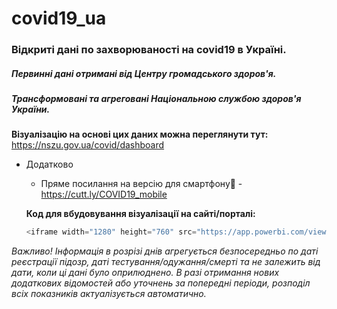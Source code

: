 # covid19_ua

### Відкриті дані по захворюваності на covid19  в Україні.

##### Первинні дані отримані від Центру громадського здоров'я. 
##### Трансформовані та агреговані Національною службою здоров'я України.

**Візуалізацію на основі цих даних можна переглянути тут:** https://nszu.gov.ua/covid/dashboard
* Додатково
  * Пряме посилання на  версію для смартфону📱 - https://cutt.ly/COVID19_mobile
  
  **Код для вбудовування візуалізації на сайті/порталі:**
  ```javascript
  <iframe width="1280" height="760" src="https://app.powerbi.com/view?r=eyJrIjoiN2M1MTY1MDktZTY5Mi00OTE0LWFiMDAtMjM4NTY0YWU2MmI3IiwidCI6IjI4OGJmYmNmLTVhYjItNDk2MS04YTM5LTg2MDYxYWFhY2Q4NiIsImMiOjl9&amp;fbclid=IwAR3vOXvEK0l3SaGSAxZGgNyc4cNSi17wegJwcFX4oPefbVgUR16RsWDxGjg" frameborder="0" allowfullscreen="true"></iframe>


*Важливо! Інформація в розрізі днів агрегується безпосередньо по даті реєстрації підозр, даті  тестування/одужання/смерті та не  залежить від дати, коли ці дані було оприлюднено. В разі отримання нових додаткових відомостей або уточнень за попередні періоди, розподіл всіх показників актуалізується автоматично.*
